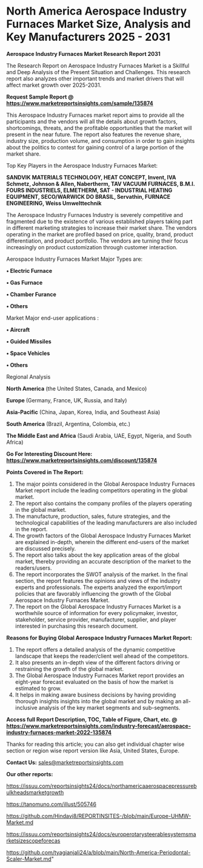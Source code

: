  # North America Aerospace Industry Furnaces Market Size, Analysis and Key Manufacturers 2025 - 2031

<strong>Aerospace Industry Furnaces Market Research Report 2031</strong>

The Research Report on Aerospace Industry Furnaces Market is a Skillful and Deep Analysis of the Present Situation and Challenges. This research report also analyzes other important trends and market drivers that will affect market growth over 2025-2031.

<strong>Request Sample Report @ <a href=https://www.marketreportsinsights.com/sample/135874>https://www.marketreportsinsights.com/sample/135874</a></strong>

This Aerospace Industry Furnaces market report aims to provide all the participants and the vendors will all the details about growth factors, shortcomings, threats, and the profitable opportunities that the market will present in the near future. The report also features the revenue share, industry size, production volume, and consumption in order to gain insights about the politics to contest for gaining control of a large portion of the market share.

Top Key Players in the Aerospace Industry Furnaces Market:

<strong>SANDVIK MATERIALS TECHNOLOGY, HEAT CONCEPT, Invent, IVA Schmetz, Johnson & Allen, Nabertherm, TAV VACUUM FURNACES, B.M.I. FOURS INDUSTRIELS, ELMETHERM, SAT - INDUSTRIAL HEATING EQUIPMENT, SECO/WARWICK DO BRASIL, Servathin, FURNACE ENGINEERING, Weiss Umwelttechnik</strong>

The Aerospace Industry Furnaces Industry is severely competitive and fragmented due to the existence of various established players taking part in different marketing strategies to increase their market share. The vendors operating in the market are profiled based on price, quality, brand, product differentiation, and product portfolio. The vendors are turning their focus increasingly on product customization through customer interaction.

Aerospace Industry Furnaces Market Major Types are:

<strong>• Electric Furnace

• Gas Furnace

• Chamber Furance

• Others</strong>

Market Major end-user applications :

<strong>• Aircraft

• Guided Missiles

• Space Vehicles

• Others</strong>

Regional Analysis

</u><strong><b>North America</b></strong> (the United States, Canada, and Mexico)

<strong><b>Europe </b></strong>(Germany, France, UK, Russia, and Italy)

<strong><b>Asia-Pacific</b></strong> (China, Japan, Korea, India, and Southeast Asia)

<strong><b>South America</b></strong> (Brazil, Argentina, Colombia, etc.)

<strong><b>The Middle East and Africa</b></strong> (Saudi Arabia, UAE, Egypt, Nigeria, and South Africa)

<strong>Go For Interesting Discount Here: <a href=https://www.marketreportsinsights.com/discount/135874>https://www.marketreportsinsights.com/discount/135874</a></strong>

<strong>Points Covered in The Report:</strong>
<ol>
  <li>The major points considered in the Global Aerospace Industry Furnaces Market report include the leading competitors operating in the global market.</li>
  <li>The report also contains the company profiles of the players operating in the global market.</li>
  <li>The manufacture, production, sales, future strategies, and the technological capabilities of the leading manufacturers are also included in the report.</li>
  <li>The growth factors of the Global Aerospace Industry Furnaces Market are explained in-depth, wherein the different end-users of the market are discussed precisely.</li>
  <li>The report also talks about the key application areas of the global market, thereby providing an accurate description of the market to the readers/users.</li>
  <li>The report incorporates the SWOT analysis of the market. In the final section, the report features the opinions and views of the industry experts and professionals. The experts analyzed the export/import policies that are favorably influencing the growth of the Global Aerospace Industry Furnaces Market.</li>
  <li>The report on the Global Aerospace Industry Furnaces Market is a worthwhile source of information for every policymaker, investor, stakeholder, service provider, manufacturer, supplier, and player interested in purchasing this research document.</li>
</ol>
<strong>Reasons for Buying Global Aerospace Industry Furnaces Market Report:</strong>

<ol>
  <li>The report offers a detailed analysis of the dynamic competitive landscape that keeps the reader/client well ahead of the competitors.</li>
  <li>It also presents an in-depth view of the different factors driving or restraining the growth of the global market.</li>
  <li>The Global Aerospace Industry Furnaces Market report provides an eight-year forecast evaluated on the basis of how the market is estimated to grow.</li>
  <li>It helps in making aware business decisions by having providing thorough insights insights into the global market and by making an all-inclusive analysis of the key market segments and sub-segments.</li>
</ol>
<strong>Access full Report Description, TOC, Table of Figure, Chart, etc. @ <a href=https://www.marketreportsinsights.com/industry-forecast/aerospace-industry-furnaces-market-2022-135874>https://www.marketreportsinsights.com/industry-forecast/aerospace-industry-furnaces-market-2022-135874</a></strong>


Thanks for reading this article; you can also get individual chapter wise section or region wise report version like Asia, United States, Europe.

<strong>Contact Us:</strong>
sales@marketreportsinsights.com

<strong>Our other reports:</strong>

<a href=https://issuu.com/reportsinsights24/docs/northamericaaerospacepressurebulkheadsmarketgrowth>https://issuu.com/reportsinsights24/docs/northamericaaerospacepressurebulkheadsmarketgrowth</a>

<a href=https://tanomuno.com/illust/505746>https://tanomuno.com/illust/505746</a>

<a href=https://github.com/Hindavi8/REPORTINSITES-/blob/main/Europe-UHMW-Market.md>https://github.com/Hindavi8/REPORTINSITES-/blob/main/Europe-UHMW-Market.md</a>

<a href=https://issuu.com/reportsinsights24/docs/europerotarysteerablesystemsmarketsizescopeforecas>https://issuu.com/reportsinsights24/docs/europerotarysteerablesystemsmarketsizescopeforecas</a>

<a href=https://github.com/tyagianjali24/a/blob/main/North-America-Periodontal-Scaler-Market.md>https://github.com/tyagianjali24/a/blob/main/North-America-Periodontal-Scaler-Market.md</a>"
